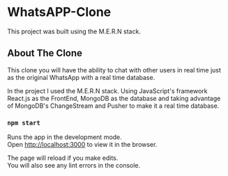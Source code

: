 # WhatsAPP-Clone

This project was built using the M.E.R.N stack.

## About The Clone

This clone you will have the ability to chat with other users in real time just as the original WhatsApp with a real time database.

In the project I used the M.E.R.N stack. Using JavaScript's framework React.js as the FrontEnd, MongoDB as the database and taking advantage of MongoDB's ChangeStream and Pusher to make it a real time database.


### `npm start`

Runs the app in the development mode.<br />
Open [http://localhost:3000](http://localhost:3000) to view it in the browser.

The page will reload if you make edits.<br />
You will also see any lint errors in the console.